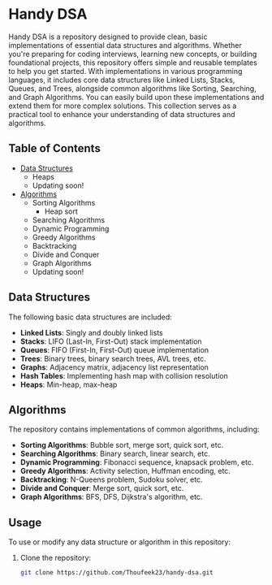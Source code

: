 # Handy DSA

Handy DSA is a repository designed to provide clean, basic implementations of essential data structures and algorithms. Whether you're preparing for coding interviews, learning new concepts, or building foundational projects, this repository offers simple and reusable templates to help you get started. With implementations in various programming languages, it includes core data structures like Linked Lists, Stacks, Queues, and Trees, alongside common algorithms like Sorting, Searching, and Graph Algorithms. You can easily build upon these implementations and extend them for more complex solutions. This collection serves as a practical tool to enhance your understanding of data structures and algorithms.

## Table of Contents
- [Data Structures](#data-structures)
  - Heaps
  - Updating soon!
- [Algorithms](#algorithms)
  - Sorting Algorithms
      - Heap sort
  - Searching Algorithms
  - Dynamic Programming
  - Greedy Algorithms
  - Backtracking
  - Divide and Conquer
  - Graph Algorithms
  - Updating soon!
  
## Data Structures
The following basic data structures are included:
- **Linked Lists**: Singly and doubly linked lists
- **Stacks**: LIFO (Last-In, First-Out) stack implementation
- **Queues**: FIFO (First-In, First-Out) queue implementation
- **Trees**: Binary trees, binary search trees, AVL trees, etc.
- **Graphs**: Adjacency matrix, adjacency list representation
- **Hash Tables**: Implementing hash map with collision resolution
- **Heaps**: Min-heap, max-heap

## Algorithms
The repository contains implementations of common algorithms, including:
- **Sorting Algorithms**: Bubble sort, merge sort, quick sort, etc.
- **Searching Algorithms**: Binary search, linear search, etc.
- **Dynamic Programming**: Fibonacci sequence, knapsack problem, etc.
- **Greedy Algorithms**: Activity selection, Huffman encoding, etc.
- **Backtracking**: N-Queens problem, Sudoku solver, etc.
- **Divide and Conquer**: Merge sort, quick sort, etc.
- **Graph Algorithms**: BFS, DFS, Dijkstra's algorithm, etc.

## Usage
To use or modify any data structure or algorithm in this repository:
1. Clone the repository:
   ```bash
   git clone https://github.com/Thoufeek23/handy-dsa.git
